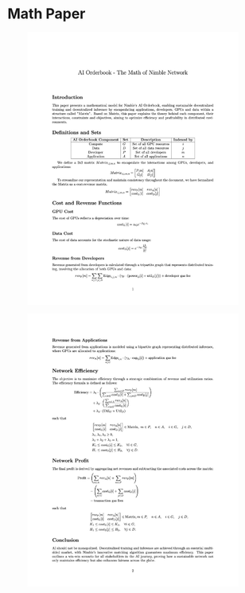 # Math Paper

<figure><img src="../../.gitbook/assets/orderbook-less-margin1.jpg" alt=""><figcaption></figcaption></figure>

<figure><img src="../../.gitbook/assets/orderbook-less-margin2 (1).jpg" alt=""><figcaption></figcaption></figure>
